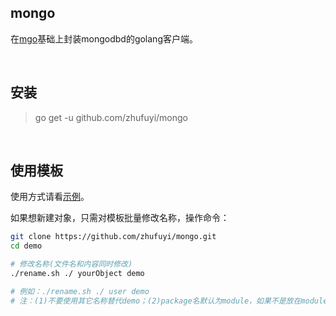 ## mongo

在[mgo](https://github.com/globalsign/mgo)基础上封装mongodbd的golang客户端。

<br>

## 安装

> go get -u github.com/zhufuyi/mongo

<br>

## 使用模板

使用方式请看[示例](https://github.com/zhufuyi/mongo/blob/master/demo)。

如果想新建对象，只需对模板批量修改名称，操作命令：

```bash
git clone https://github.com/zhufuyi/mongo.git
cd demo

# 修改名称(文件名和内容同时修改)
./rename.sh ./ yourObject demo

# 例如：./rename.sh ./ user demo
# 注：(1)不要使用其它名称替代demo；(2)package名默认为module，如果不是放在module目录下，需要手动更改。
```

<br>
